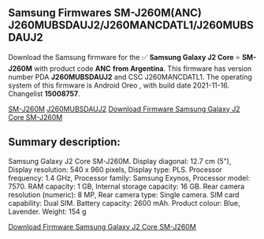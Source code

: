 <h2>Samsung Firmwares SM-J260M(ANC) J260MUBSDAUJ2/J260MANCDATL1/J260MUBSDAUJ2</h2>
Download the Samsung firmware for the ✅ <strong>Samsung Galaxy J2 Core </strong> ⭐ <strong>SM-J260M</strong> with product code <strong>ANC</strong> <strong> from Argentina</strong>. This firmware has version number PDA <strong>J260MUBSDAUJ2</strong> and CSC J260MANCDATL1. The operating system of this firmware is Android Oreo , with build date 2021-11-16. Changelist <strong>15008757</strong>.


[SM-J260M](https://samfirm.shop/samsung/model/SM-J260M)
[J260MUBSDAUJ2](https://samfirm.shop/samsung/pda/J260MUBSDAUJ2)
[Download Firmware Samsung Galaxy J2 Core SM-J260M](https://samfirm.shop/samsung/firmware/474620)
<h2>Summary description:</h2>
<p>Samsung Galaxy J2 Core SM-J260M. Display diagonal: 12.7 cm (5"), Display resolution: 540 x 960 pixels, Display type: PLS. Processor frequency: 1.4 GHz, Processor family: Samsung Exynos, Processor model: 7570. RAM capacity: 1 GB, Internal storage capacity: 16 GB. Rear camera resolution (numeric): 8 MP, Rear camera type: Single camera. SIM card capability: Dual SIM. Battery capacity: 2600 mAh. Product colour: Blue, Lavender. Weight: 154 g</p>


[Download Firmware Samsung Galaxy J2 Core SM-J260M](https://samfirm.shop/samsung/firmware/474620)
